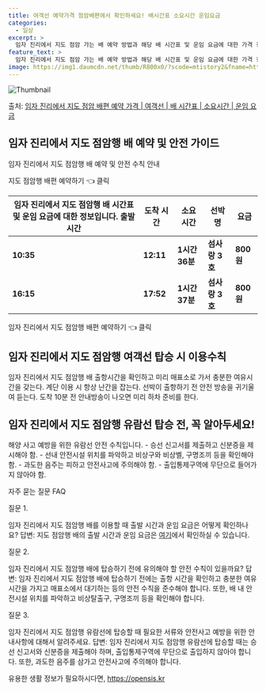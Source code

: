 ```yaml
---
title: 여객선 예약가격 점암배편에서 확인하세요! 배시간표 소요시간 운임요금
categories:
  - 일상
excerpt: >
  임자 진리에서 지도 점암 가는 배 예약 방법과 해당 배 시간표 및 운임 요금에 대한 가격 정보를 안내 드리겠습니다. 안전하고 재밋는 지도 점암행 여행을 위해 아래 정보 참고하시기 바랍니다. 지도 점암행 배편 예약하기 👈 클릭임자 진리에서 지도 점암행 배 시간표출발 시간도착 시간소요 시간선박명요금10:3512:111시간 36분섬사랑 3호800원16:1517:521시간 37분섬사랑 3호800원지도 점암행 배편 예약하기 👈 클릭임자 진리에서 지도 점암행 여객선 탑승 시 이용수칙임자 진리에서 지도 점암행 배 출항시간을 확인하고 미리 매표소로 가서 충분한 여유시간을 갖는다.계단 이용 시 항상 난간을 잡는다.선박이 출항하기 전 안전 방송을 귀기울여 듣는다.도착 10분전 안내방송이 나오면 미리 하차 준비를 한다.임자..
feature_text: >
  임자 진리에서 지도 점암 가는 배 예약 방법과 해당 배 시간표 및 운임 요금에 대한 가격 정보를 안내 드리겠습니다. 안전하고 재밋는 지도 점암행 여행을 위해 아래 정보 참고하시기 바랍니다. 지도 점암행 배편 예약하기 👈 클릭임자 진리에서 지도 점암행 배 시간표출발 시간도착 시간소요 시간선박명요금10:3512:111시간 36분섬사랑 3호800원16:1517:521시간 37분섬사랑 3호800원지도 점암행 배편 예약하기 👈 클릭임자 진리에서 지도 점암행 여객선 탑승 시 이용수칙임자 진리에서 지도 점암행 배 출항시간을 확인하고 미리 매표소로 가서 충분한 여유시간을 갖는다.계단 이용 시 항상 난간을 잡는다.선박이 출항하기 전 안전 방송을 귀기울여 듣는다.도착 10분전 안내방송이 나오면 미리 하차 준비를 한다.임자..
image: https://img1.daumcdn.net/thumb/R800x0/?scode=mtistory2&fname=https%3A%2F%2Fblog.kakaocdn.net%2Fdn%2Flhd8P%2FbtsHDMdFkkT%2FhDdKr7pAJKILR9a6Ot9WK0%2Fimg.webp
---
```


![Thumbnail](https://img1.daumcdn.net/thumb/R800x0/?scode=mtistory2&fname=https%3A%2F%2Fblog.kakaocdn.net%2Fdn%2Flhd8P%2FbtsHDMdFkkT%2FhDdKr7pAJKILR9a6Ot9WK0%2Fimg.webp)

<p>출처: <a href="https://opensis.kr/entry/%EC%9E%84%EC%9E%90-%EC%A7%84%EB%A6%AC%EC%97%90%EC%84%9C-%EC%A7%80%EB%8F%84-%EC%A0%90%EC%95%94-%EB%B0%B0%ED%8E%B8-%EC%98%88%EC%95%BD-%EA%B0%80%EA%B2%A9-%EC%97%AC%EA%B0%9D%EC%84%A0-%EB%B0%B0-%EC%8B%9C%EA%B0%84%ED%91%9C-%EC%86%8C%EC%9A%94%EC%8B%9C%EA%B0%84-%EC%9A%B4%EC%9E%84-%EC%9A%94%EA%B8%88" rel="dofollow">임자 진리에서 지도 점암 배편 예약 가격 | 여객선 | 배 시간표 | 소요시간 | 운임 요금</a> </p>

## 임자 진리에서 지도 점암행 배 예약 및 안전 가이드

임자 진리에서 지도 점암행 배 예약 및 안전 수칙 안내

지도 점암행 배편 예약하기 👈 클릭

임자 진리에서 지도 점암행 배 시간표 및 운임 요금에 대한 정보입니다.  출발 시간 | 도착 시간 | 소요 시간 | 선박명 | 요금  
---|---|---|---|---  
**10:35** | **12:11** | **1시간 36분** | **섬사랑 3호** | **800원**  
**16:15** | **17:52** | **1시간 37분** | **섬사랑 3호** | **800원**  
  
임자 진리에서 지도 점암행 배편 예약하기 👈 클릭

## 임자 진리에서 지도 점암행 여객선 탑승 시 이용수칙

임자 진리에서 지도 점암행 배 출항시간을 확인하고 미리 매표소로 가서 충분한 여유시간을 갖는다. 계단 이용 시 항상 난간을 잡는다. 선박이
출항하기 전 안전 방송을 귀기울여 듣는다. 도착 10분 전 안내방송이 나오면 미리 하차 준비를 한다.

## 임자 진리에서 지도 점암행 유람선 탑승 전, 꼭 알아두세요!

해양 사고 예방을 위한 유람선 안전 수칙입니다. \- 승선 신고서를 제출하고 신분증을 제시해야 함. \- 선내 안전시설 위치를 파악하고
비상구와 비상벨, 구명조끼 등을 확인해야 함. \- 과도한 음주는 피하고 안전사고에 주의해야 함. \- 출입통제구역에 무단으로 들어가지
않아야 함.

자주 묻는 질문 FAQ

질문 1.

임자 진리에서 지도 점암행 배를 이용할 때 출발 시간과 운임 요금은 어떻게 확인하나요? 답변: 지도 점암행 배의 출발 시간과 운임 요금은
[여기](시간표링크)에서 확인하실 수 있습니다.

질문 2.

임자 진리에서 지도 점암행 배에 탑승하기 전에 유의해야 할 안전 수칙이 있을까요? 답변: 임자 진리에서 지도 점암행 배에 탑승하기 전에는
출항 시간을 확인하고 충분한 여유시간을 가지고 매표소에서 대기하는 등의 안전 수칙을 준수해야 합니다. 또한, 배 내 안전시설 위치를 파악하고
비상탈출구, 구명조끼 등을 확인해야 합니다.

질문 3.

임자 진리에서 지도 점암행 유람선에 탑승할 때 필요한 서류와 안전사고 예방을 위한 안내사항에 대해서 알려주세요. 답변: 임자 진리에서 지도
점암행 유람선에 탑승할 때는 승선 신고서와 신분증을 제출해야 하며, 출입통제구역에 무단으로 출입하지 않아야 합니다. 또한, 과도한 음주를
삼가고 안전사고에 주의해야 합니다.

 

유용한 생활 정보가 필요하시다면, <a href="https://opensis.kr" rel="dofollow">https://opensis.kr</a>


